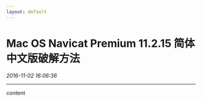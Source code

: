 ```yaml
---
layout: default
---
```


# Mac OS Navicat Premium 11.2.15 简体中文版破解方法
_2016-11-02 16:06:36_

* * *

content
